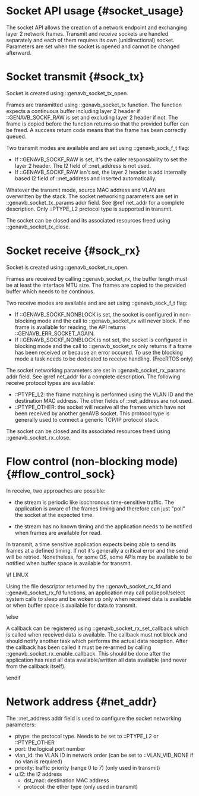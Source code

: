 Socket API usage {#socket_usage}
======================================

The socket API allows the creation of a network endpoint and exchanging layer 2 network frames. 
Transmit and receive sockets are handled separately and each of them requires its own (unidirectional) socket.
Parameters are set when the socket is opened and cannot be changed afterward.

# Socket transmit {#sock_tx}

Socket is created using ::genavb_socket_tx_open.

Frames are transmitted using ::genavb_socket_tx function.
The function expects a continuous buffer including layer 2 header if ::GENAVB_SOCKF_RAW is set and excluding layer 2 header if not. The frame is copied before the function returns so that the provided buffer can be freed. A success return code means that the frame has been correctly queued.

Two transmit modes are available and are set using ::genavb_sock_f_t flag:
* If ::GENAVB_SOCKF_RAW is set, it's the caller responsability to set the layer 2 header. The l2 field of ::net_address is not used. 
* If ::GENAVB_SOCKF_RAW isn't set, the layer 2 header is add internally based l2 field of ::net_address and inserted automatically.

Whatever the transmit mode, source MAC address and VLAN are overwritten by the stack.
The socket networking parameters are set in ::genavb_socket_tx_params addr field. See @ref net_addr for a complete description. Only ::PTYPE_L2 protocol type is supported in transmit.

The socket can be closed and its associated resources freed using ::genavb_socket_tx_close.

# Socket receive {#sock_rx}

Socket is created using ::genavb_socket_rx_open.

Frames are received by calling ::genavb_socket_rx, the buffer length must be at least the interface MTU size. The frames are copied to the provided buffer which needs to be continous.

Two receive modes are available and are set using ::genavb_sock_f_t flag:
* If ::GENAVB_SOCKF_NONBLOCK is set, the socket is configured in non-blocking mode and the call to ::genavb_socket_rx will never block. If no frame is available for reading, the API returns ::GENAVB_ERR_SOCKET_AGAIN.
* If ::GENAVB_SOCKF_NONBLOCK is not set, the socket is configured in blocking mode and the call to ::genavb_socket_rx only returns if a frame has been received or because an error occured. To use the blocking mode a task needs to be dedicated to receive handling. (FreeRTOS only)


The socket networking parameters are set in ::genavb_socket_rx_params addr field. See @ref net_addr for a complete description.
The following receive protocol types are available:
* ::PTYPE_L2: the frame matching is performed using the VLAN ID and the destination MAC address. The other fields of ::net_address are not used. 
* ::PTYPE_OTHER: the socket will receive all the frames which have not been received by another genAVB socket. This protocol type is generally used to connect a generic TCP/IP protocol stack.

The socket can be closed and its associated resources freed using ::genavb_socket_rx_close.

# Flow control (non-blocking mode) {#flow_control_sock}

In receive, two approaches are possible:
* the stream is periodic like isochronous time-sensitive traffic. The application is aware of the frames timing and therefore can just "poll" the socket at the expected time.

* the stream has no known timing and the application needs to be notified when frames are available for read.

In transmit, a time sensitive application expects being able to send its frames at a defined timing. If not it's generally a critical error and the send will  be retried. Nonetheless, for some OS, some APIs may be available to be notified when buffer space is available for transmit.

\if LINUX

Using the file descriptor returned by the ::genavb_socket_rx_fd and ::genavb_socket_rx_fd  functions, an application may call poll/epoll/select system calls to sleep and be woken up only when received data is available or when buffer space is available for data to transmit.

\else

A callback can be registered using ::genavb_socket_rx_set_callback which is called when received data is available. The callback must not block and should notify another task which performs the actual data reception. After the callback has been called it must be re-armed by calling ::genavb_socket_rx_enable_callback. This should be done after the application has read all data available/written all data available (and never from the callback itself).

\endif

# Network address {#net_addr}

The ::net_address addr field is used to configure the socket networking parameters:
* ptype: the protocol type. Needs to be set to ::PTYPE_L2 or ::PTYPE_OTHER
* port: the logical port number
* vlan_id: the VLAN ID in network order (can be set to ::VLAN_VID_NONE if no vlan is required)
* priority: traffic priority (range 0 to 7) (only used in transmit)
* u.l2: the l2 address 
  + dst_mac: destination MAC address
  + protocol: the ether type (only used in transmit)
